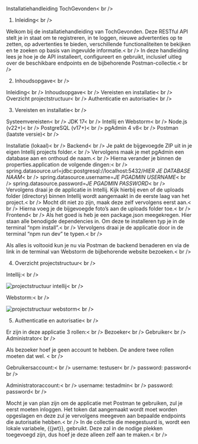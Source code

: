 Installatiehandleiding TochGevonden< br />

1. Inleiding< br />

Welkom bij de installatiehandleiding van TochGevonden. Deze RESTful API stelt je in staat om te registreren, in te loggen, nieuwe advertenties op te zetten, op advertenties te bieden, verschillende functionaliteiten te bekijken en te zoeken op basis van ingevulde informatie.< br />
In deze handleiding lees je hoe je de API installeert, configureert en gebruikt, inclusief uitleg over de beschikbare endpoints en de bijbehorende Postman-collectie.< br />

2. Inhoudsopgave< br />

Inleiding< br />
Inhoudsopgave< br />
Vereisten en installatie< br />
Overzicht projectstructuur< br />
Authenticatie en autorisatie< br />

3. Vereisten en installatie< br />

Systeemvereisten< br />
JDK 17< br />
Intellij en Webstorm< br />
Node.js (v22+)< br />
PostgreSQL (v17+)< br />
pgAdmin 4 v8< br />
Postman (laatste versie)< br />

Installatie (lokaal)< br />
Backend< br />
Je pakt de bijgevoegde ZIP uit in je eigen Intellij projects folder.< br />
Vervolgens maak je met pgAdmin een database aan en onthoud de naam.< br />
Hierna verander je binnen de properties.application de volgende dingen:< br />
spring.datasource.url=jdbc:postgresql://localhost:5432/*HIER JE DATABASE NAAM*< br />
spring.datasource.username=*JE PGADMIN USERNAME*< br />
spring.datasource.password=*JE PGADMIN PASSWORD*< br />
Vervolgens draai je de applicatie in Intellij. Kijk hierbij even of de uploads folder (directory) binnen Intellij wordt aangemaakt in de eerste laag van het project.< br />
Mocht dit niet zo zijn, maak deze zelf vervolgens eerst aan.< br />
Hierna voeg je de bijgevoegde foto’s aan de uploads folder toe.< br />
Frontend< br />
Als het goed is heb je een package.json meegekregen. Hier staan alle benodigde dependencies in. Om deze te installeren typ je in de terminal “npm install”.< br />
Vervolgens draai je de applicatie door in de terminal “npm run dev” te typen.< br />

Als alles is voltooid kun je nu via Postman de backend benaderen en via de link in de terminal van Webstorm de bijbehorende website bezoeken.< br />

4. Overzicht projectstructuur< br />
   
Intellij:< br />

![projectstructuur intellij](https://github.com/user-attachments/assets/51625aa7-69fb-48eb-b516-90967c722760)< br />



Webstorm:< br />

![projectstructuur webstorm](https://github.com/user-attachments/assets/22b695ee-2e1e-407f-97f6-713fd44f365d)< br />



5. Authenticatie en autorisatie< br />

Er zijn in deze applicatie 3 rollen:< br />
Bezoeker< br />
Gebruiker< br />
Administrator< br />

Als bezoeker hoef je geen account te hebben. De andere twee rollen moeten dat wel. < br />

Gebruikersaccount:< br />
username: testuser< br />
password: password< br />

Administratoraccount:< br />
username: testadmin< br />
password: password< br />


Mocht je van plan zijn om de applicatie met Postman te gebruiken, zul je eerst moeten inloggen. Het token dat aangemaakt wordt moet worden opgeslagen en deze zul je vervolgens meegeven aan bepaalde endpoints die autorisatie hebben.< br />
In de collectie die meegestuurd is, wordt een lokale variabele, {{jwt}}, gebruikt. Deze zal in de nodige plekken toegevoegd zijn, dus hoef je deze alleen zelf aan te maken.< br />
